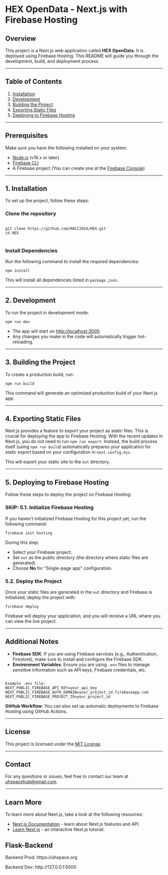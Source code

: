 <h1>HEX OpenData - Next.js with Firebase Hosting</h1>

<h2>Overview</h2>
<p>This project is a Next.js web application called <strong>HEX OpenData</strong>. It is deployed using Firebase Hosting. This README will guide you through the development, build, and deployment process.</p>

<hr />

<h2>Table of Contents</h2>
<ol>
  <li><a href="#installation">Installation</a></li>
  <li><a href="#development">Development</a></li>
  <li><a href="#building-the-project">Building the Project</a></li>
  <li><a href="#exporting-static-files">Exporting Static Files</a></li>
  <li><a href="#deploying-to-firebase-hosting">Deploying to Firebase Hosting</a></li>
</ol>

<hr />

<h2 id="prerequisites">Prerequisites</h2>
<p>Make sure you have the following installed on your system:</p>
<ul>
  <li><a href="https://nodejs.org/en/">Node.js</a> (v16.x or later)</li>
  <li><a href="https://firebase.google.com/docs/cli">Firebase CLI</a></li>
  <li>A Firebase project (You can create one at the <a href="https://console.firebase.google.com/">Firebase Console</a>)</li>
</ul>

<hr />

<h2 id="installation">1. Installation</h2>
<p>To set up the project, follow these steps:</p>

<h3>Clone the repository</h3>
<pre>
<code>
git clone https://github.com/HACC2024/HEX.git
cd HEX
</code>
</pre>

<h3>Install Dependencies</h3>
<p>Run the following command to install the required dependencies:</p>

<pre><code>npm install</code></pre>

<p>This will install all dependencies listed in <code>package.json</code>.</p>

<hr />

<h2 id="development">2. Development</h2>
<p>To run the project in development mode:</p>

<pre><code>npm run dev</code></pre>

<ul>
  <li>The app will start on <a href="http://localhost:3000" target="_blank">http://localhost:3000</a>.</li>
  <li>Any changes you make in the code will automatically trigger hot-reloading.</li>
</ul>

<hr />

<h2 id="building-the-project">3. Building the Project</h2>
<p>To create a production build, run:</p>

<pre><code>npm run build</code></pre>

<p>This command will generate an optimized production build of your Next.js app.</p>

<hr />

<h2 id="exporting-static-files">4. Exporting Static Files</h2>
<p>Next.js provides a feature to export your project as static files. This is crucial for deploying the app to Firebase Hosting. With the recent updates in Next.js, you do not need to run <code>npm run export</code>. Instead, the build process itself (using <code>npm run build</code>) automatically prepares your application for static export based on your configuration in <code>next.config.mjs</code>.</p>

<p>This will export your static site to the <code>out</code> directory.</p>

<hr />

<h2 id="deploying-to-firebase-hosting">5. Deploying to Firebase Hosting</h2>
<p>Follow these steps to deploy the project on Firebase Hosting:</p>

<h3><strong>SKIP</strong>: 5.1. Initialize Firebase Hosting</h3>
<p>If you haven't initialized Firebase Hosting for this project yet, run the following command:</p>

<pre><code>firebase init hosting</code></pre>

<p>During this step:</p>
<ul>
  <li>Select your Firebase project.</li>
  <li>Set <code>out</code> as the public directory (the directory where static files are generated).</li>
  <li>Choose <strong>No</strong> for "Single-page app" configuration.</li>
</ul>

<h3>5.2. Deploy the Project</h3>
<p>Once your static files are generated in the <code>out</code> directory and Firebase is initialized, deploy the project with:</p>

<pre><code>firebase deploy</code></pre>

<p>Firebase will deploy your application, and you will receive a URL where you can view the live project.</p>

<hr />

<h2>Additional Notes</h2>
<ul>
  <li><strong>Firebase SDK</strong>: If you are using Firebase services (e.g., Authentication, Firestore), make sure to install and configure the Firebase SDK.</li>
  <li><strong>Environment Variables</strong>: Ensure you are using <code>.env</code> files to manage sensitive information such as API keys, Firebase credentials, etc.</li>
</ul>

<pre><code>
Example .env file:
NEXT_PUBLIC_FIREBASE_API_KEY=your_api_key
NEXT_PUBLIC_FIREBASE_AUTH_DOMAIN=your_project_id.firebaseapp.com
NEXT_PUBLIC_FIREBASE_PROJECT_ID=your_project_id
</code></pre>

<p><strong>GitHub Workflow</strong>: You can also set up automatic deployments to Firebase Hosting using GitHub Actions.</p>

<hr />

<h2>License</h2>
<p>This project is licensed under the <a href="./LICENSE">MIT License</a>.</p>

<hr />

<h2>Contact</h2>
<p>For any questions or issues, feel free to contact our team at <a href="mailto:your-email@example.com">uhspacehub@gmail.com</a>.</p>

<hr />

## Learn More

To learn more about Next.js, take a look at the following resources:

- [Next.js Documentation](https://nextjs.org/docs) - learn about Next.js features and API.
- [Learn Next.js](https://nextjs.org/learn) - an interactive Next.js tutorial.

<h2>Flask-Backend</h2>

<p>Backend Prod: https://uhspace.org</p>
<p>Backend Dev: http://127.0.0.1:5000</p>
